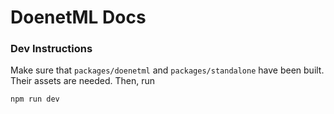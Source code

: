 # DoenetML Docs

### Dev Instructions

Make sure that `packages/doenetml` and `packages/standalone` have been built. Their assets are needed.
Then, run

```
npm run dev
```
